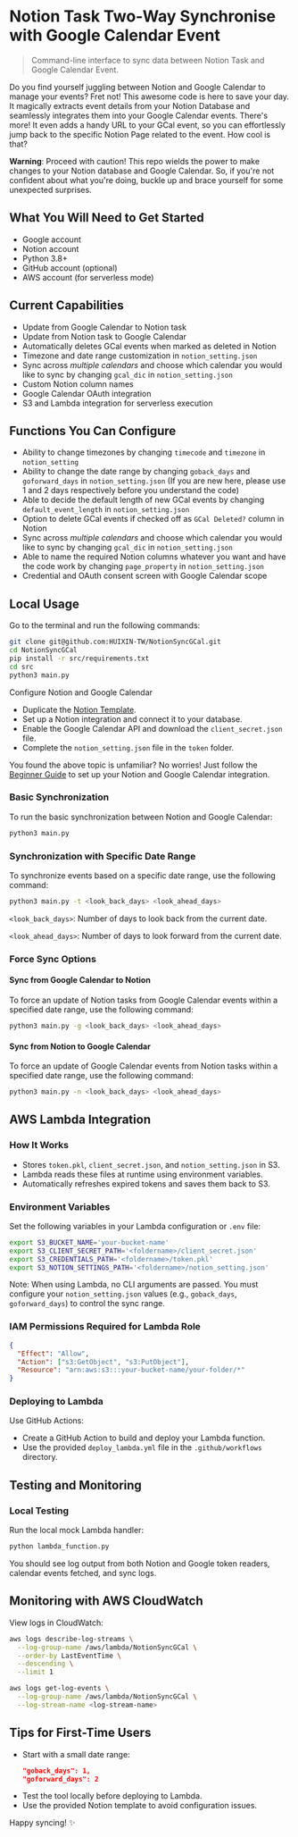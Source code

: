 # Notion Task Two-Way Synchronise with Google Calendar Event

> Command-line interface to sync data between Notion Task and Google Calendar Event.

Do you find yourself juggling between Notion and Google Calendar to manage your events? Fret not! This awesome code is here to save your day. It magically extracts event details from your Notion Database and seamlessly integrates them into your Google Calendar events. There's more! It even adds a handy URL to your GCal event, so you can effortlessly jump back to the specific Notion Page related to the event. How cool is that?

**Warning**: Proceed with caution! This repo wields the power to make changes to your Notion database and Google Calendar. So, if you're not confident about what you're doing, buckle up and brace yourself for some unexpected surprises.

## What You Will Need to Get Started

- Google account
- Notion account
- Python 3.8+
- GitHub account (optional)
- AWS account (for serverless mode)

## Current Capabilities

- Update from Google Calendar to Notion task
- Update from Notion task to Google Calendar
- Automatically deletes GCal events when marked as deleted in Notion
- Timezone and date range customization in `notion_setting.json`
- Sync across _multiple calendars_ and choose which calendar you would like to sync by changing `gcal_dic` in `notion_setting.json`
- Custom Notion column names
- Google Calendar OAuth integration
- S3 and Lambda integration for serverless execution

## Functions You Can Configure

- Ability to change timezones by changing `timecode` and `timezone` in `notion_setting`
- Ability to change the date range by changing `goback_days` and `goforward_days` in `notion_setting.json` (If you are new here, please use 1 and 2 days respectively before you understand the code)
- Able to decide the default length of new GCal events by changing `default_event_length` in `notion_setting.json`
- Option to delete GCal events if checked off as `GCal Deleted?` column in Notion
- Sync across _multiple calendars_ and choose which calendar you would like to sync by changing `gcal_dic` in `notion_setting.json`
- Able to name the required Notion columns whatever you want and have the code work by changing `page_property` in `notion_setting.json`
- Credential and OAuth consent screen with Google Calendar scope

## Local Usage

Go to the terminal and run the following commands:

```bash
git clone git@github.com:HUIXIN-TW/NotionSyncGCal.git
cd NotionSyncGCal
pip install -r src/requirements.txt
cd src
python3 main.py
```

Configure Notion and Google Calendar

- Duplicate the [Notion Template](https://huixin.notion.site/aa639e48cfee4216976756f33cf57c8e?v=6db9353f3bc54029807c539ffc3dfdb4).
- Set up a Notion integration and connect it to your database.
- Enable the Google Calendar API and download the `client_secret.json` file.
- Complete the `notion_setting.json` file in the `token` folder.

You found the above topic is unfamiliar? No worries! Just follow the [Beginner Guide](beginner_guide.md) to set up your Notion and Google Calendar integration.

### Basic Synchronization

To run the basic synchronization between Notion and Google Calendar:

```bash
python3 main.py
```

### Synchronization with Specific Date Range

To synchronize events based on a specific date range, use the following command:

```bash
python3 main.py -t <look_back_days> <look_ahead_days>
```

`<look_back_days>`: Number of days to look back from the current date.

`<look_ahead_days>`: Number of days to look forward from the current date.

### Force Sync Options

#### Sync from Google Calendar to Notion

To force an update of Notion tasks from Google Calendar events within a specified date range, use the following command:

```bash
python3 main.py -g <look_back_days> <look_ahead_days>
```

#### Sync from Notion to Google Calendar

To force an update of Google Calendar events from Notion tasks within a specified date range, use the following command:

```bash
python3 main.py -n <look_back_days> <look_ahead_days>
```

## AWS Lambda Integration

### How It Works

- Stores `token.pkl`, `client_secret.json`, and `notion_setting.json` in S3.
- Lambda reads these files at runtime using environment variables.
- Automatically refreshes expired tokens and saves them back to S3.

### Environment Variables

Set the following variables in your Lambda configuration or `.env` file:

```bash
export S3_BUCKET_NAME='your-bucket-name'
export S3_CLIENT_SECRET_PATH='<foldername>/client_secret.json'
export S3_CREDENTIALS_PATH='<foldername>/token.pkl'
export S3_NOTION_SETTINGS_PATH='<foldername>/notion_setting.json'
```

Note: When using Lambda, no CLI arguments are passed. You must configure your `notion_setting.json` values (e.g., `goback_days`, `goforward_days`) to control the sync range.

### IAM Permissions Required for Lambda Role

```json
{
  "Effect": "Allow",
  "Action": ["s3:GetObject", "s3:PutObject"],
  "Resource": "arn:aws:s3:::your-bucket-name/your-folder/*"
}
```

### Deploying to Lambda

Use GitHub Actions:

- Create a GitHub Action to build and deploy your Lambda function.
- Use the provided `deploy_lambda.yml` file in the `.github/workflows` directory.

## Testing and Monitoring

### Local Testing

Run the local mock Lambda handler:

```bash
python lambda_function.py
```

You should see log output from both Notion and Google token readers, calendar events fetched, and sync logs.

## Monitoring with AWS CloudWatch

View logs in CloudWatch:

```bash
aws logs describe-log-streams \
  --log-group-name /aws/lambda/NotionSyncGCal \
  --order-by LastEventTime \
  --descending \
  --limit 1

aws logs get-log-events \
  --log-group-name /aws/lambda/NotionSyncGCal \
  --log-stream-name <log-stream-name>
```

## Tips for First-Time Users

- Start with a small date range:
  ```json
  "goback_days": 1,
  "goforward_days": 2
  ```
- Test the tool locally before deploying to Lambda.
- Use the provided Notion template to avoid configuration issues.

Happy syncing! ✨
